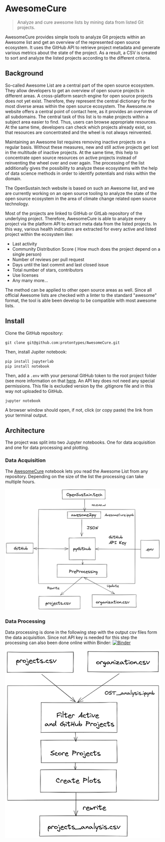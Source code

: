 # AwesomeCure
>  Analyze and cure awesome lists by mining data from listed Git projects.

AwesomeCure provides simple tools to analyze Git projects within an Awesome list and get an overview of the represented open source ecosystem. It uses the GitHub API to retrieve project metadata and generate various metrics about the state of the project. As a result, a CSV is created to sort and analyze the listed projects according to the different criteria. 

## Background

So-called Awesome List are a central part of the open source ecosystem. They allow developers to get an overview of open source projects in different areas. A cross-platform search engine for open source projects does not yet exist. Therefore, they represent the central dictionary for the most diverse areas within the open source ecosystem. The Awesome.re website offers a central point of contact here, as it provides an overview of all subdomains. The central task of this list is to make projects within a subject area easier to find. Thus, users can browse appropriate resources. At the same time, developers can check which projects already exist, so that resources are concentrated and the wheel is not always reinvented.

Maintaining an Awesome list requires removing inactive projects on a regular basis. Without these measures, new and still active projects get lost in the multitude of inactive projects. At the same time, this help to concentrate open source resources on active projects instead of reinventing the wheel over and over again. The processing of the list additionally gives the possibility to analyze these ecosystems with the help of data science methods in order to identify potentials and risks within the domain. 

The OpenSustain.tech website is based on such an Awesome list, and we are currently working on an open source tooling to analyze the state of the open source ecosystem in the area of climate change related open source technology.

Most of the projects are linked to GitHub or GitLab repository of the underlying project. Therefore, AwesomeCure is able to analyze every project via the platform API to extract meta data from the listed projects. In this way, various health indicators are extracted for every active and listed project within the ecosystem like:

* Last activity
* Community Distribution Score ( How much does the project depend on a single person)
* Number of reviews per pull request
* Days until the last commit and last closed issue
* Total number of stars, contributors
* Use licenses 
* Any many more...

The method can be applied to other open source areas as well. Since all official Awesome lists are checked with a linter to the standard "awesome" format, the tool is able been develop to be compatible with most awesome lists. 

## Install

Clone the GitHub repository:

```
git clone git@github.com:protontypes/AwesomeCure.git
```

Then, install Jupiter notebook:

```
pip install jupyterlab
pip install notebook
```

Then, add a `.env` with your personal GitHub token to the root project folder (see more information on that [here](https://docs.github.com/en/authentication/keeping-your-account-and-data-secure/creating-a-personal-access-token).  An API key does not need any special permissions. This file is excluded version by the .gitignore file and in this way not uploaded to GitHub. 

```
jupyter notebook
```
A browser window should open, if not, click (or copy paste) the link from your terminal output.

## Architecture

The project was split into two Jupyter notebooks.  One for data acquisition and one for data processing and plotting. 

### Data Acquisition

The [AwesomeCure](https://github.com/protontypes/AwesomeCure/blob/main/awesomecure.ipynb) notebook lets you read the Awesome List from any repository. Depending on the size of the list the processing can take multiple hours.

![AwesomeCure](./docs/AwesomeCure.png)		

### Data Processing

Data processing is done in the following step with the output csv files form the data acquisition. Since not API key is needed for this step the processing can also been done online within Binder: [![Binder](https://mybinder.org/badge_logo.svg)](https://mybinder.org/v2/gh/protontypes/AwesomeCure.git/HEAD) 		  

![OST_Analysis](./docs/OST_Analysis.png)
